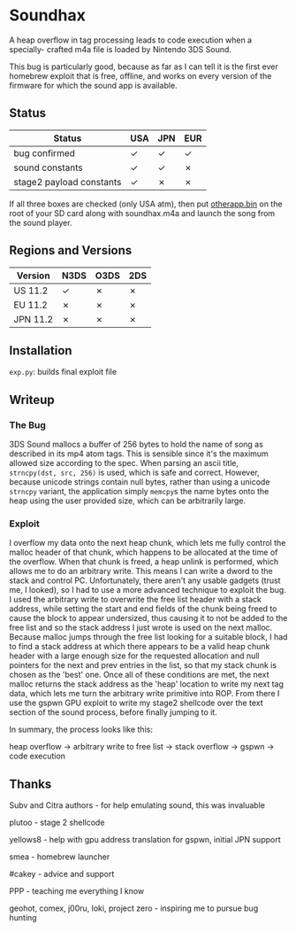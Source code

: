 # Soundhax

A heap overflow in tag processing leads to code execution when a specially-
crafted m4a file is loaded by Nintendo 3DS Sound.

This bug is particularly good, because as far as I can tell it is the first
ever homebrew exploit that is free, offline, and works on every version
of the firmware for which the sound app is available.

## Status

| Status | USA | JPN | EUR |
| --- | --- | --- | --- |
| bug confirmed | ✓  | ✓  | ✓  |
| sound constants | ✓ | ✓ | ✗ |
| stage2 payload constants | ✓ | ✗ | ✗ |

If all three boxes are checked (only USA atm), then put [otherapp.bin](https://smealum.github.io/3ds/) on the root of your SD card along with soundhax.m4a and launch the song from the sound player.

## Regions and Versions

| Version | N3DS | O3DS | 2DS |
| --- | --- | --- | --- |
| US 11.2 | ✓  | ✗  | ✗  |
| EU 11.2 | ✗  | ✗  | ✗  |
| JPN 11.2 | ✗  | ✗  | ✗  |

## Installation
`exp.py`: builds final exploit file

## Writeup

### The Bug
3DS Sound mallocs a buffer of 256 bytes to hold the name of song as described
in its mp4 atom tags. This is sensible since it's the maximum allowed size according
to the spec. When parsing an ascii title, `strncpy(dst, src, 256)` is used, which
is safe and correct. However, because unicode strings contain null bytes, rather
than using a unicode `strncpy` variant, the application simply `memcpy`s the name
bytes onto the heap using the user provided size, which can be arbitrarily large.

### Exploit
I overflow my data onto the next heap chunk, which lets me fully control the
malloc header of that chunk, which happens to be allocated at the time of the overflow.
When that chunk is freed, a heap unlink is performed, which allows me to do
an arbitrary write. This means I can write a dword to the stack and control
PC. Unfortunately, there aren't any usable gadgets (trust me, I looked), so I
had to use a more advanced technique to exploit the bug. I used the
arbitrary write to overwrite the free list header with a stack address,
while setting the start and end fields of the chunk being freed to cause the
block to appear undersized, thus causing it to not be added to the free list
and so the stack address I just wrote is used on the next malloc. Because malloc
jumps through the free list looking for a suitable block, I had to find a stack
address at which there appears to be a valid heap chunk header with a large enough
size for the requested allocation and null pointers for the next and prev entries
in the list, so that my stack chunk is chosen as the 'best' one. Once all of
these conditions are met, the next malloc returns the stack address as the
'heap' location to write my next tag data, which lets me turn the arbitrary
write primitive into ROP. From there I use the gspwn GPU exploit to write
my stage2 shellcode over the text section of the sound process, before finally
jumping to it.

In summary, the process looks like this:

heap overflow -> arbitrary write to free list -> stack overflow -> gspwn -> code execution

## Thanks
Subv and Citra authors - for help emulating sound, this was invaluable

plutoo   - stage 2 shellcode

yellows8 - help with gpu address translation for gspwn, initial JPN support

smea     - homebrew launcher

\#cakey - advice and support

PPP - teaching me everything I know

geohot, comex, j00ru, loki, project zero - inspiring me to pursue bug hunting
